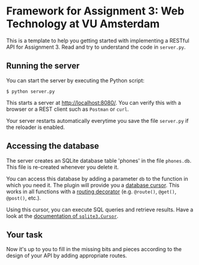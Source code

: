 Framework for Assignment 3: Web Technology at VU Amsterdam
==========================================================

This is a template to help you getting started with implementing a RESTful API
for Assignment 3. Read and try to understand the code in `server.py`.


Running the server
------------------

You can start the server by executing the Python script:

```
$ python server.py
```

This starts a server at [http://localhost:8080/](http://localhost:8080/). You can verify this with a
browser or a REST client such as `Postman` or `curl`.

Your server restarts automatically everytime you save the file `server.py` if
the reloader is enabled.


Accessing the database
----------------------

The server creates an SQLite database table 'phones' in the file `phones.db`.
This file is re-created whenever you delete it.

You can access this database by adding a parameter `db` to the function in which you need it.
The plugin will provide you a [database cursor](https://docs.python.org/2/library/sqlite3.html#sqlite3.Cursor).
This works in all functions with a [routing decorator](http://bottlepy.org/docs/latest/api.html#bottle.Bottle.route)
(e.g. `@route()`, `@get()`, `@post()`, etc.).

Using this cursor, you can execute SQL queries and retrieve results. Have a look at the [documentation
of `sqlite3.Cursor`](https://docs.python.org/2/library/sqlite3.html#sqlite3.Cursor).


Your task
---------

Now it's up to you to fill in the missing bits and pieces according to the design of your API
by adding appropriate routes.

